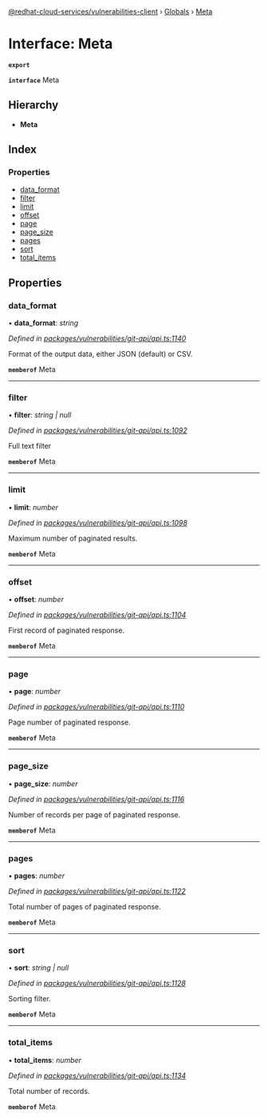 [@redhat-cloud-services/vulnerabilities-client](../README.md) › [Globals](../globals.md) › [Meta](meta.md)

# Interface: Meta

**`export`** 

**`interface`** Meta

## Hierarchy

* **Meta**

## Index

### Properties

* [data_format](meta.md#data_format)
* [filter](meta.md#filter)
* [limit](meta.md#limit)
* [offset](meta.md#offset)
* [page](meta.md#page)
* [page_size](meta.md#page_size)
* [pages](meta.md#pages)
* [sort](meta.md#sort)
* [total_items](meta.md#total_items)

## Properties

###  data_format

• **data_format**: *string*

*Defined in [packages/vulnerabilities/git-api/api.ts:1140](https://github.com/RedHatInsights/javascript-clients/blob/master/packages/vulnerabilities/git-api/api.ts#L1140)*

Format of the output data, either JSON (default) or CSV.

**`memberof`** Meta

___

###  filter

• **filter**: *string | null*

*Defined in [packages/vulnerabilities/git-api/api.ts:1092](https://github.com/RedHatInsights/javascript-clients/blob/master/packages/vulnerabilities/git-api/api.ts#L1092)*

Full text filter

**`memberof`** Meta

___

###  limit

• **limit**: *number*

*Defined in [packages/vulnerabilities/git-api/api.ts:1098](https://github.com/RedHatInsights/javascript-clients/blob/master/packages/vulnerabilities/git-api/api.ts#L1098)*

Maximum number of paginated results.

**`memberof`** Meta

___

###  offset

• **offset**: *number*

*Defined in [packages/vulnerabilities/git-api/api.ts:1104](https://github.com/RedHatInsights/javascript-clients/blob/master/packages/vulnerabilities/git-api/api.ts#L1104)*

First record of paginated response.

**`memberof`** Meta

___

###  page

• **page**: *number*

*Defined in [packages/vulnerabilities/git-api/api.ts:1110](https://github.com/RedHatInsights/javascript-clients/blob/master/packages/vulnerabilities/git-api/api.ts#L1110)*

Page number of paginated response.

**`memberof`** Meta

___

###  page_size

• **page_size**: *number*

*Defined in [packages/vulnerabilities/git-api/api.ts:1116](https://github.com/RedHatInsights/javascript-clients/blob/master/packages/vulnerabilities/git-api/api.ts#L1116)*

Number of records per page of paginated response.

**`memberof`** Meta

___

###  pages

• **pages**: *number*

*Defined in [packages/vulnerabilities/git-api/api.ts:1122](https://github.com/RedHatInsights/javascript-clients/blob/master/packages/vulnerabilities/git-api/api.ts#L1122)*

Total number of pages of paginated response.

**`memberof`** Meta

___

###  sort

• **sort**: *string | null*

*Defined in [packages/vulnerabilities/git-api/api.ts:1128](https://github.com/RedHatInsights/javascript-clients/blob/master/packages/vulnerabilities/git-api/api.ts#L1128)*

Sorting filter.

**`memberof`** Meta

___

###  total_items

• **total_items**: *number*

*Defined in [packages/vulnerabilities/git-api/api.ts:1134](https://github.com/RedHatInsights/javascript-clients/blob/master/packages/vulnerabilities/git-api/api.ts#L1134)*

Total number of records.

**`memberof`** Meta
